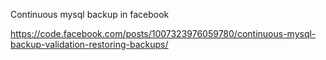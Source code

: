 Continuous mysql backup in facebook

https://code.facebook.com/posts/1007323976059780/continuous-mysql-backup-validation-restoring-backups/
